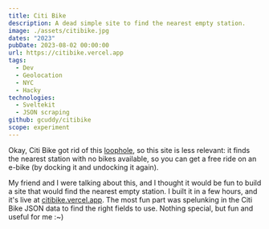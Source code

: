 ```yaml
---
title: Citi Bike
description: A dead simple site to find the nearest empty station.
image: ./assets/citibike.jpg
dates: "2023"
pubDate: 2023-08-02 00:00:00
url: https://citibike.vercel.app
tags:
  - Dev
  - Geolocation
  - NYC
  - Hacky
technologies:
  - Sveltekit
  - JSON scraping
github: gcuddy/citibike
scope: experiment
---
```


Okay, Citi Bike got rid of this [loophole](https://nyc.streetsblog.org/2023/09/19/say-good-bye-to-the-free-citi-bike-e-bike-loophole), so this site is less relevant: it finds the nearest station with no bikes available, so you can get a free ride on an e-bike (by docking it and undocking it again).

My friend and I were talking about this, and I thought it would be fun to build a site that would find the nearest empty station. I built it in a few hours, and it's live at [citibike.vercel.app](https://citibike.vercel.app). The most fun part was spelunking in the Citi Bike JSON data to find the right fields to use. Nothing special, but fun and useful for me :~)
